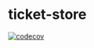 # ticket-store

[![codecov](https://codecov.io/gh/Nick-Levin/ticket-store/branch/main/graph/badge.svg?token=4ncpVIaXjd)](https://github.com/Nick-Levin/ticket-store/tree/develop)
